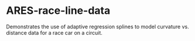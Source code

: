 # ARES-race-line-data
Demonstrates the use of adaptive regression splines to model curvature vs. distance data for a race car on a circuit.
